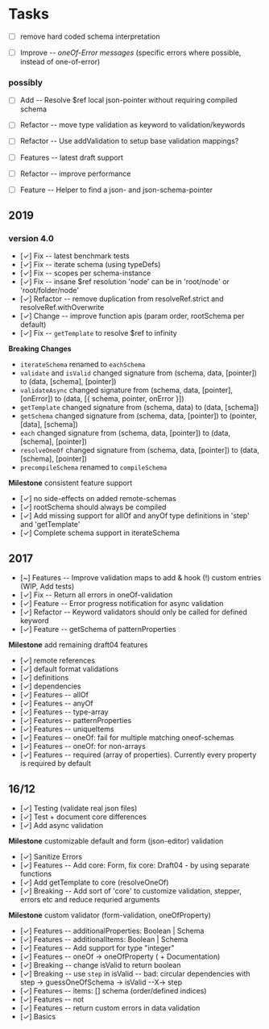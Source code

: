 # Tasks

- [ ] remove hard coded schema interpretation
- [ ] Improve -- _oneOf-Error messages_ (specific errors where possible, instead of one-of-error)


### possibly

- [ ] Add -- Resolve $ref local json-pointer without requiring compiled schema
- [ ] Refactor -- move type validation as keyword to validation/keywords
- [ ] Refactor -- Use addValidation to setup base validation mappings?
- [ ] Features -- latest draft support
- [ ] Refactor -- improve performance
- [ ] Feature -- Helper to find a json- and json-schema-pointer


## 2019

### version 4.0

- [✓] Fix -- latest benchmark tests
- [✓] Fix -- iterate schema (using typeDefs)
- [✓] Fix -- scopes per schema-instance
- [✓] Fix -- insane $ref resolution 'node' can be in 'root/node' or 'root/folder/node'
- [✓] Refactor -- remove duplication from resolveRef.strict and resolveRef.withOverwrite
- [✓] Change -- improve function apis (param order, rootSchema per default)
- [✓] Fix -- `getTemplate` to resolve $ref to infinity

**Breaking Changes**

- `iterateSchema` renamed to `eachSchema`
- `validate` and `isValid` changed signature from (schema, data, [pointer]) to (data, [schema], [pointer])
- `validateAsync` changed signature from (schema, data, [pointer], [onError]) to (data, [{ schema, pointer, onError }])
- `getTemplate` changed signature from (schema, data) to (data, [schema])
- `getSchema` changed signature from (schema, data, [pointer]) to (pointer, [data], [schema])
- `each` changed signature from (schema, data, [pointer]) to (data, [schema], [pointer])
- `resolveOneOf` changed signature from (schema, data, [pointer]) to (data, [schema], [pointer])
- `precompileSchema` renamed to `compileSchema`

**Milestone** consistent feature support

- [✓] no side-effects on added remote-schemas
- [✓] rootSchema should always be compiled
- [✓] Add missing support for allOf and anyOf type definitions in 'step' and 'getTemplate'
- [✓] Complete schema support in iterateSchema


## 2017

- [~] Features -- Improve validation maps to add & hook (!) custom entries (WIP, Add tests)
- [✓] Fix -- Return all errors in oneOf-validation
- [✓] Feature -- Error progress notification for async validation
- [✓] Refactor -- Keyword validators should only be called for defined keyword
- [✓] Feature -- getSchema of patternProperties

**Milestone** add remaining draft04 features
- [✓] remote references
- [✓] default format validations
- [✓] definitions
- [✓] dependencies
- [✓] Features -- allOf
- [✓] Features -- anyOf
- [✓] Features -- type-array
- [✓] Features -- patternProperties
- [✓] Features -- uniqueItems
- [✓] Features -- oneOf: fail for multiple matching oneof-schemas
- [✓] Features -- oneOf: for non-arrays
- [✓] Features -- required (array of properties). Currently every property is required by default


## 16/12

- [✓] Testing (validate real json files)
- [✓] Test + document core differences
- [✓] Add async validation

**Milestone** customizable default and form (json-editor) validation
- [✓] Sanitize Errors 
- [✓] Features -- Add core: Form, fix core: Draft04 - by using separate functions
- [✓] Add getTemplate to core (resolveOneOf)
- [✓] Breaking -- Add sort of 'core' to customize validation, stepper, errors etc and reduce requried arguments

**Milestone** custom validator (form-validation, oneOfProperty)
- [✓] Features -- additionalProperties: Boolean | Schema
- [✓] Features -- additionalItems: Boolean | Schema
- [✓] Features -- Add support for type "integer"
- [✓] Features -- oneOf -> oneOfProperty ( + Documentation)
- [✓] Breaking -- change isValid to return boolean
- [✓] Breaking -- use `step` in isValid -- bad: circular dependencies with step -> guessOneOfSchema -> isValid --X-> step
- [✓] Features -- items: [] schema (order/defined indices)
- [✓] Features -- not
- [✓] Features -- return custom errors in data validation
- [✓] Basics

